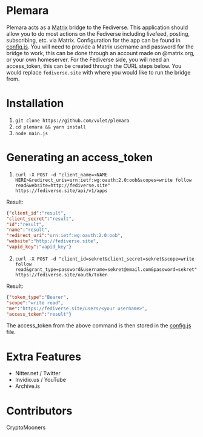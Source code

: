 # Plemara   
Plemara acts as a [Matrix](https://matrix.org/docs/spec/) bridge to the Fediverse. This application should allow you to do most actions on the Fediverse including livefeed, posting, subscribing, etc. via Matrix. Configuration for the app can be found in [config.js](https://github.com/vulet/plemara/blob/master/config.js). You will need to provide a Matrix username and password for the bridge to work, this can be done through an account made on @matrix.org, or your own homeserver. For the Fediverse side, you will need an access_token, this can be created through the CURL steps below. You would replace `fediverse.site` with where you would like to run the bridge from.


# Installation
1. `git clone https://github.com/vulet/plemara`
2. `cd plemara && yarn install`
3. `node main.js`
# Generating an access_token
1. `curl -X POST -d "client_name=<NAME HERE>&redirect_uris=urn:ietf:wg:oauth:2.0:oob&scopes=write follow read&website=http://fediverse.site" https://fediverse.site/api/v1/apps`

Result:
```json
{"client_id":"result",
"client_secret":"result",
"id":"result",
"name":"result",
"redirect_uri":"urn:ietf:wg:oauth:2.0:oob",
"website":"http://fediverse.site",
"vapid_key":"vapid_key"}
```

2. `curl -X POST -d "client_id=sekret&client_secret=sekret&scope=write follow read&grant_type=password&username=sekret@email.com&password=sekret" https://fediverse.site/oauth/token`

Result:
```json
{"token_type":"Bearer",
"scope":"write read",
"me":"https://fediverse.site/users/<your username>",
"access_token":"result"}
```

The access_token from the above command is then stored in the [config.js](https://github.com/vulet/plemara/blob/master/config.js) file.


# Extra Features
- Nitter.net / Twitter
- Invidio.us / YouTube
- Archive.is


# Contributors
CryptoMooners
